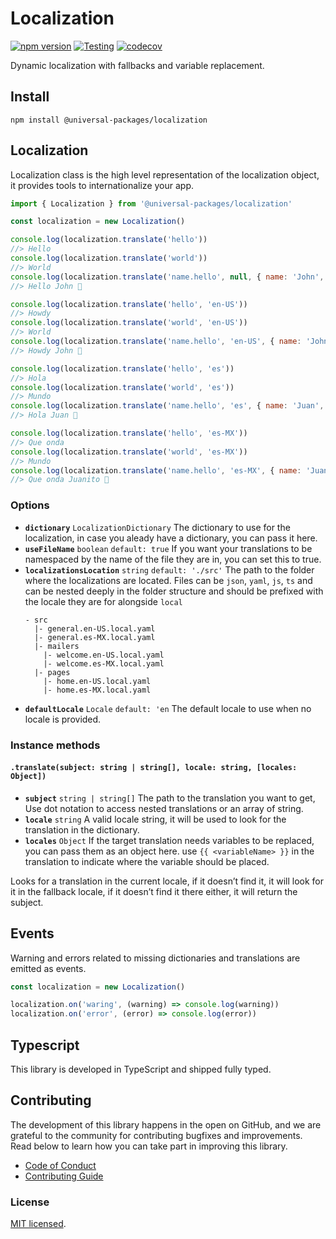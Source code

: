 # Localization

[![npm version](https://badge.fury.io/js/@universal-packages%2Flocalization.svg)](https://www.npmjs.com/package/@universal-packages/localization)
[![Testing](https://github.com/universal-packages/universal-localization/actions/workflows/testing.yml/badge.svg)](https://github.com/universal-packages/universal-localization/actions/workflows/testing.yml)
[![codecov](https://codecov.io/gh/universal-packages/universal-localization/branch/main/graph/badge.svg?token=CXPJSN8IGL)](https://codecov.io/gh/universal-packages/universal-localization)

Dynamic localization with fallbacks and variable replacement.

## Install

```shell
npm install @universal-packages/localization
```

## Localization

Localization class is the high level representation of the localization object, it provides tools to internationalize your app.

```js
import { Localization } from '@universal-packages/localization'

const localization = new Localization()

console.log(localization.translate('hello'))
//> Hello
console.log(localization.translate('world'))
//> World
console.log(localization.translate('name.hello', null, { name: 'John', emoji: '👋' }))
//> Hello John 👋

console.log(localization.translate('hello', 'en-US'))
//> Howdy
console.log(localization.translate('world', 'en-US'))
//> World
console.log(localization.translate('name.hello', 'en-US', { name: 'John', emoji: '👋' }))
//> Howdy John 👋

console.log(localization.translate('hello', 'es'))
//> Hola
console.log(localization.translate('world', 'es'))
//> Mundo
console.log(localization.translate('name.hello', 'es', { name: 'Juan', emoji: '👋' }))
//> Hola Juan 👋

console.log(localization.translate('hello', 'es-MX'))
//> Que onda
console.log(localization.translate('world', 'es-MX'))
//> Mundo
console.log(localization.translate('name.hello', 'es-MX', { name: 'Juanito', emoji: '👋' }))
//> Que onda Juanito 👋
```

### Options

- **`dictionary`** `LocalizationDictionary`
  The dictionary to use for the localization, in case you aleady have a dictionary, you can pass it here.
- **`useFileName`** `boolean` `default: true`
  If you want your translations to be namespaced by the name of the file they are in, you can set this to true.
- **`localizationsLocation`** `string` `default: './src'`
  The path to the folder where the localizations are located. Files can be `json`, `yaml`, `js`, `ts` and can be nested deeply in the folder structure and should be prefixed with the locale they are for alongside `local`
  ```
  - src
    |- general.en-US.local.yaml
    |- general.es-MX.local.yaml
    |- mailers
      |- welcome.en-US.local.yaml
      |- welcome.es-MX.local.yaml
    |- pages
      |- home.en-US.local.yaml
      |- home.es-MX.local.yaml
  ```
- **`defaultLocale`** `Locale` `default: 'en`
  The default locale to use when no locale is provided.

### Instance methods

#### **`.translate(subject: string | string[], locale: string, [locales: Object])`**

- **`subject`** `string | string[]`
  The path to the translation you want to get, Use dot notation to access nested translations or an array of string.
- **`locale`** `string`
  A valid locale string, it will be used to look for the translation in the dictionary.
- **`locales`** `Object`
  If the target translation needs variables to be replaced, you can pass them as an object here. use `{{ <variableName> }}` in the translation to indicate where the variable should be placed.

Looks for a translation in the current locale, if it doesn’t find it, it will look for it in the fallback locale, if it doesn’t find it there either, it will return the subject.

## Events

Warning and errors related to missing dictionaries and translations are emitted as events.

```js
const localization = new Localization()

localization.on('waring', (warning) => console.log(warning))
localization.on('error', (error) => console.log(error))
```

## Typescript

This library is developed in TypeScript and shipped fully typed.

## Contributing

The development of this library happens in the open on GitHub, and we are grateful to the community for contributing bugfixes and improvements. Read below to learn how you can take part in improving this library.

- [Code of Conduct](./CODE_OF_CONDUCT.md)
- [Contributing Guide](./CONTRIBUTING.md)

### License

[MIT licensed](./LICENSE).
